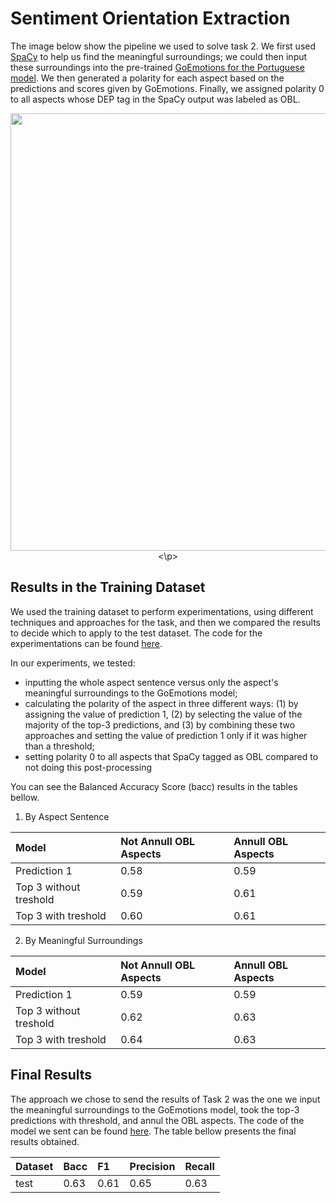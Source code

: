 # Sentiment Orientation Extraction

The image below show the pipeline we used to solve task 2. We first used [SpaCy](https://github.com/explosion/spaCy) to help us find the meaningful surroundings; 
we could then input these surroundings into the pre-trained [GoEmotions for the Portuguese model](https://github.com/Luzo0/GoEmotions_portuguese). 
We then generated a polarity for each aspect based on the predictions and scores given by GoEmotions. 
Finally, we assigned polarity 0 to all aspects whose DEP tag in the SpaCy output was labeled as OBL.

<p align="center">
<img src="https://user-images.githubusercontent.com/31036627/176501845-53eb04b4-439b-4185-8abf-55fac9e5ad0b.png" width="700" />
<\p>

## Results in the Training Dataset

We used the training dataset to perform experimentations, using different techniques and approaches for the task, 
and then we compared the results to decide which to apply to the test dataset. The code for the experimentations can be found [here](https://github.com/LALIC-UFSCar/ABSAPT-2022/blob/main/task2/task2_train.ipynb).

In our experiments, we tested:

* inputting the whole aspect sentence versus only the aspect's meaningful surroundings to the GoEmotions model;
* calculating the polarity of the aspect in three different ways: (1) by assigning the value of prediction 1, (2) by selecting the value of the majority of the top-3 predictions, and (3) by combining these two approaches and setting the value of prediction 1 only if it was higher than a threshold;
* setting polarity 0 to all aspects that SpaCy tagged as OBL compared to not doing this post-processing

You can see the Balanced Accuracy Score (bacc) results in the tables bellow.

1. By Aspect Sentence

Model                  | Not Annull OBL Aspects | Annull OBL Aspects
:----------------------|:-----------------------|:--------------------
Prediction 1           | 0.58                   | 0.59
Top 3 without treshold | 0.59                   | 0.61
Top 3 with treshold    | 0.60                   | 0.61

2. By Meaningful Surroundings

Model                  | Not Annull OBL Aspects | Annull OBL Aspects
:----------------------|:-----------------------|:--------------------
Prediction 1           | 0.59                   | 0.59
Top 3 without treshold | 0.62                   | 0.63
Top 3 with treshold    | 0.64                   | 0.63


## Final Results

The approach we chose to send the results of Task 2 was the one we input the meaningful surroundings to the GoEmotions model,
took the top-3 predictions with threshold, and annul the OBL aspects. The code of the model we sent can be found [here](https://github.com/LALIC-UFSCar/ABSAPT-2022/blob/main/task2/task2_test.ipynb).
The table bellow presents the final results obtained.

Dataset | Bacc | F1   | Precision | Recall
:-------|:-----|:-----|:----------|:-------
test    | 0.63 | 0.61 | 0.65      | 0.63

